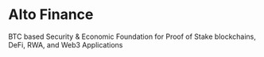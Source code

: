 # Alto Finance

BTC based
Security & Economic Foundation
for Proof of Stake blockchains, DeFi, RWA, and Web3 Applications
